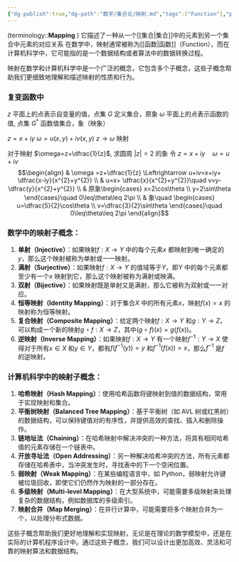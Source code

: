 ```yaml
---
{"dg-publish":true,"dg-path":"数学/集合论/映射.md","tags":["Function"],"permalink":"/数学/集合论/映射/","dgPassFrontmatter":true,"noteIcon":"","created":"2024-05-21T15:20:28.345+08:00","updated":"2024-10-04T23:28:17.249+08:00"}
---
```


(terminology::**Mapping** )
它描述了一种从一个[[集合\|集合]]中的元素到另一个集合中元素的对应关系
在数学中，映射通常被称为[[函数\|函数]]（Function），而在计算机科学中，它可能指的是一个数据结构或者算法中的数据转换过程。

映射在数学和计算机科学中是一个广泛的概念，它包含多个子概念，这些子概念帮助我们更细致地理解和描述映射的性质和行为。
### 复变函数中
$z$ 平面上的点表示自变量的值，点集 $G$ 定义集合，原象
$\omega$ 平面上的点表示函数的值,   点集 $G^{*}$ 函数值集合，象（映象）

$z=x+iy$
$\omega=u(x,y)+iv(x,y)$
$z\to \omega$ 映射

对于映射 $\omega=z+\dfrac{1}{z}$, 求圆周 $|z|=2$ 的象
令 $z=x+iy\quad \omega=u+iv$
$$\begin{align}
 & \omega =z+\dfrac{1}{z} \Leftrightarrow u+iv=x+iy+ \dfrac{x-iy}{x^{2}+y^{2}} \\
 & u=x+ \dfrac{x}{x^{2}+y^{2}}\quad v=y- \dfrac{y}{x^{2}+y^{2}} \\
 & 原象\begin{cases}
x=2\cos\theta \\
y=2\sin\theta
\end{cases}\quad 0\leq\theta\leq 2\pi \\
 & 象\quad \begin{cases}
u=\dfrac{5}{2}\cos\theta \\
v=\dfrac{3}{2}\sin\theta
\end{cases}\quad 0\leq\theta\leq 2\pi
\end{align}$$

### 数学中的映射子概念：
1. **单射（Injective）**：如果映射$f: X \rightarrow Y$ 中的每个元素$x$ 都映射到唯一确定的$y$，那么这个映射被称为单射或一一映射。
2. **满射（Surjective）**：如果映射$f: X \rightarrow Y$ 的值域等于$Y$，即$Y$ 中的每个元素都至少有一个$x$ 映射到它，那么这个映射被称为满射或映满。
3. **双射（Bijective）**：如果映射既是单射又是满射，那么它被称为双射或一一对应。
4. **恒等映射（Identity Mapping）**：对于集合$X$ 中的所有元素$x$，映射$f (x) = x$ 的映射称为恒等映射。
5. **复合映射（Composite Mapping）**：给定两个映射$f: X \rightarrow Y$ 和$g: Y \rightarrow Z$，可以构成一个新的映射$g \circ f: X \rightarrow Z$，其中$(g \circ f)(x) = g (f (x))$。
6. **逆映射（Inverse Mapping）**：如果映射$f: X \rightarrow Y$ 有一个映射$f^{-1}: Y \rightarrow X$ 使得对于所有$x \in X$ 和$y \in Y$，都有$f (f^{-1}(y)) = y$ 和$f^{-1}(f (x)) = x$，那么$f^{-1}$ 是$f$ 的逆映射。

### 计算机科学中的映射子概念：
1. **哈希映射（Hash Mapping）**：使用哈希函数将键映射到值的数据结构，常用于实现映射和集合。
2. **平衡树映射（Balanced Tree Mapping）**：基于平衡树（如 AVL 树或红黑树）的数据结构，可以保持键值对的有序性，并提供高效的查找、插入和删除操作。
3. **链地址法（Chaining）**：在哈希映射中解决冲突的一种方法，将具有相同哈希值的元素存储在一个链表中。
4. **开放寻址法（Open Addressing）**：另一种解决哈希冲突的方法，所有元素都存储在哈希表中，当冲突发生时，寻找表中的下一个空闲位置。
5. **弱映射（Weak Mapping）**：在某些编程语言中，如 Python，弱映射允许键被垃圾回收，即使它们仍然作为映射的一部分存在。
6. **多级映射（Multi-level Mapping）**：在大型系统中，可能需要多级映射来处理复杂的数据结构，例如数据库的多级索引。
7. **映射合并（Map Merging）**：在并行计算中，可能需要将多个映射合并为一个，以处理分布式数据。

这些子概念帮助我们更好地理解和实现映射，无论是在理论的数学模型中，还是在实际的计算机程序设计中。通过这些子概念，我们可以设计出更加高效、灵活和可靠的映射算法和数据结构。

